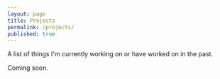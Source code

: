 ```yaml
---
layout: page
title: Projects
permalink: /projects/
published: true
---
```



A list of things I'm currently working on or have worked on in the past.

Coming soon.
